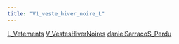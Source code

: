 ```yaml
---
title: "V1_veste_hiver_noire_L"
---
```


[L_Vetements](notes/equipements/L_Vetements.md) [V_VestesHiverNoires](notes/equipements/vetements/V_VestesHiverNoires.md) [danielSarraco](notes/utilisateurs/beneficiaires/danielSarraco.md)[S_Perdu](notes/statut/S_Perdu.md)